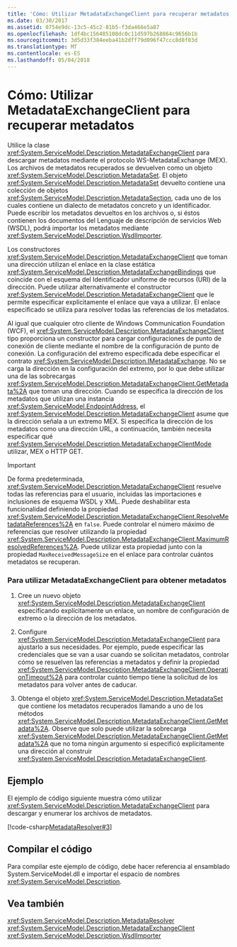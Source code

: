 ```yaml
---
title: 'Cómo: Utilizar MetadataExchangeClient para recuperar metadatos'
ms.date: 03/30/2017
ms.assetid: 0754e9dc-13c5-45c2-81b5-f3da466e5a87
ms.openlocfilehash: 1df4bc156485108dc0c11d597b268864c9656b1b
ms.sourcegitcommit: 3d5d33f384eeba41b2dff79d096f47ccc8d8f03d
ms.translationtype: MT
ms.contentlocale: es-ES
ms.lasthandoff: 05/04/2018
---
```

# <a name="how-to-use-metadataexchangeclient-to-retrieve-metadata"></a>Cómo: Utilizar MetadataExchangeClient para recuperar metadatos
Utilice la clase <xref:System.ServiceModel.Description.MetadataExchangeClient> para descargar metadatos mediante el protocolo WS-MetadataExchange (MEX). Los archivos de metadatos recuperados se devuelven como un objeto <xref:System.ServiceModel.Description.MetadataSet>. El objeto <xref:System.ServiceModel.Description.MetadataSet> devuelto contiene una colección de objetos <xref:System.ServiceModel.Description.MetadataSection>, cada uno de los cuales contiene un dialecto de metadatos concreto y un identificador. Puede escribir los metadatos devueltos en los archivos o, si éstos contienen los documentos del Lenguaje de descripción de servicios Web (WSDL), podrá importar los metadatos mediante <xref:System.ServiceModel.Description.WsdlImporter>.  
  
 Los constructores <xref:System.ServiceModel.Description.MetadataExchangeClient> que toman una dirección utilizan el enlace en la clase estática <xref:System.ServiceModel.Description.MetadataExchangeBindings> que coincide con el esquema del Identificador uniforme de recursos (URI) de la dirección. Puede utilizar alternativamente el constructor <xref:System.ServiceModel.Description.MetadataExchangeClient> que le permite especificar explícitamente el enlace que vaya a utilizar. El enlace especificado se utiliza para resolver todas las referencias de los metadatos.  
  
 Al igual que cualquier otro cliente de Windows Communication Foundation (WCF), el <xref:System.ServiceModel.Description.MetadataExchangeClient> tipo proporciona un constructor para cargar configuraciones de punto de conexión de cliente mediante el nombre de la configuración de punto de conexión. La configuración del extremo especificada debe especificar el contrato <xref:System.ServiceModel.Description.IMetadataExchange>. No se carga la dirección en la configuración del extremo, por lo que debe utilizar una de las sobrecargas <xref:System.ServiceModel.Description.MetadataExchangeClient.GetMetadata%2A> que toman una dirección. Cuando se especifica la dirección de los metadatos que utilizan una instancia <xref:System.ServiceModel.EndpointAddress>, el <xref:System.ServiceModel.Description.MetadataExchangeClient> asume que la dirección señala a un extremo MEX. Si especifica la dirección de los metadatos como una dirección URL, a continuación, también necesita especificar qué <xref:System.ServiceModel.Description.MetadataExchangeClientMode> utilizar, MEX o HTTP GET.  
  
> [!IMPORTANT]
>  De forma predeterminada, <xref:System.ServiceModel.Description.MetadataExchangeClient> resuelve todas las referencias para el usuario, incluidas las importaciones e inclusiones de esquema WSDL y XML. Puede deshabilitar esta funcionalidad definiendo la propiedad <xref:System.ServiceModel.Description.MetadataExchangeClient.ResolveMetadataReferences%2A> en `false`. Puede controlar el número máximo de referencias que resolver utilizando la propiedad <xref:System.ServiceModel.Description.MetadataExchangeClient.MaximumResolvedReferences%2A>. Puede utilizar esta propiedad junto con la propiedad `MaxReceivedMessageSize` en el enlace para controlar cuántos metadatos se recuperan.  
  
### <a name="to-use-metadataexchangeclient-to-obtain-metadata"></a>Para utilizar MetadataExchangeClient para obtener metadatos  
  
1.  Cree un nuevo objeto <xref:System.ServiceModel.Description.MetadataExchangeClient> especificando explícitamente un enlace, un nombre de configuración de extremo o la dirección de los metadatos.  
  
2.  Configure <xref:System.ServiceModel.Description.MetadataExchangeClient> para ajustarlo a sus necesidades. Por ejemplo, puede especificar las credenciales que se van a usar cuando se solicitan metadatos, controlar cómo se resuelven las referencias a metadatos y definir la propiedad <xref:System.ServiceModel.Description.MetadataExchangeClient.OperationTimeout%2A> para controlar cuánto tiempo tiene la solicitud de los metadatos para volver antes de caducar.  
  
3.  Obtenga el objeto <xref:System.ServiceModel.Description.MetadataSet> que contiene los metadatos recuperados llamando a uno de los métodos <xref:System.ServiceModel.Description.MetadataExchangeClient.GetMetadata%2A>. Observe que solo puede utilizar la sobrecarga <xref:System.ServiceModel.Description.MetadataExchangeClient.GetMetadata%2A> que no toma ningún argumento si especificó explícitamente una dirección al construir <xref:System.ServiceModel.Description.MetadataExchangeClient>.  
  
## <a name="example"></a>Ejemplo  
 El ejemplo de código siguiente muestra cómo utilizar <xref:System.ServiceModel.Description.MetadataExchangeClient> para descargar y enumerar los archivos de metadatos.  

 [!code-csharp[MetadataResolver#3](../../../../samples/snippets/csharp/VS_Snippets_CFX/metadataresolver/cs/client.cs#3)]  

## <a name="compiling-the-code"></a>Compilar el código  
 Para compilar este ejemplo de código, debe hacer referencia al ensamblado System.ServiceModel.dll e importar el espacio de nombres <xref:System.ServiceModel.Description>.  
  
## <a name="see-also"></a>Vea también  
 <xref:System.ServiceModel.Description.MetadataResolver>  
 <xref:System.ServiceModel.Description.MetadataExchangeClient>  
 <xref:System.ServiceModel.Description.WsdlImporter>
